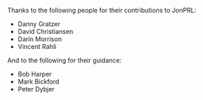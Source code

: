 Thanks to the following people for their contributions to JonPRL:

- Danny Gratzer
- David Christiansen
- Darin Morrison
- Vincent Rahli

And to the following for their guidance:

- Bob Harper
- Mark Bickford
- Peter Dybjer
